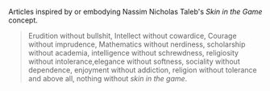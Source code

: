 Articles inspired by or embodying Nassim Nicholas Taleb's _Skin in the Game_ concept.   

>Erudition without bullshit, Intellect without cowardice, Courage without imprudence, Mathematics without nerdiness, scholarship without academia, intelligence without schrewdness, religiosity without intolerance,elegance without softness, sociality without dependence, enjoyment without addiction, religion without tolerance and above all, nothing without <em>skin in the game</em>.
